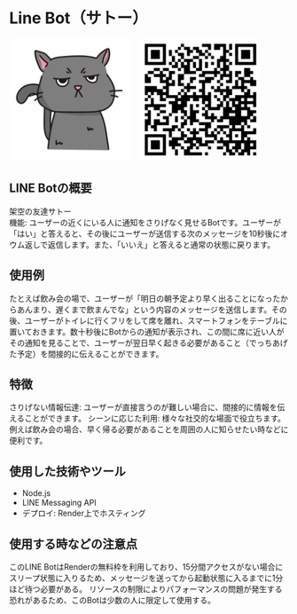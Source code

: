# Line Bot（サトー）
<img src="/images/cat_icon.png" width="220">　<img src="/images/QR.png" width="220">
## LINE Botの概要
架空の友達サトー</br>
機能: ユーザーの近くにいる人に通知をさりげなく見せるBotです。ユーザーが「はい」と答えると、その後にユーザーが送信する次のメッセージを10秒後にオウム返しで返信します。また、「いいえ」と答えると通常の状態に戻ります。
## 使用例
たとえば飲み会の場で、ユーザーが「明日の朝予定より早く出ることになったからあんまり、遅くまで飲まんでな」という内容のメッセージを送信します。その後、ユーザーがトイレに行くフリをして席を離れ、スマートフォンをテーブルに置いておきます。数十秒後にBotからの通知が表示され、この間に席に近い人がその通知を見ることで、ユーザーが翌日早く起きる必要があること（でっちあげた予定）を間接的に伝えることができます。
## 特徴
さりげない情報伝達: ユーザーが直接言うのが難しい場合に、間接的に情報を伝えることができます。
シーンに応じた利用: 様々な社交的な場面で役立ちます。例えば飲み会の場合、早く帰る必要があることを周囲の人に知らせたい時などに便利です。
## 使用した技術やツール
- Node.js
- LINE Messaging API
- デプロイ: Render上でホスティング
## 使用する時などの注意点
このLINE BotはRenderの無料枠を利用しており、15分間アクセスがない場合にスリープ状態に入りるため、メッセージを送ってから起動状態に入るまでに1分ほど待つ必要がある。
リソースの制限によりパフォーマンスの問題が発生する恐れがあるため、このBotは少数の人に限定して使用する。
